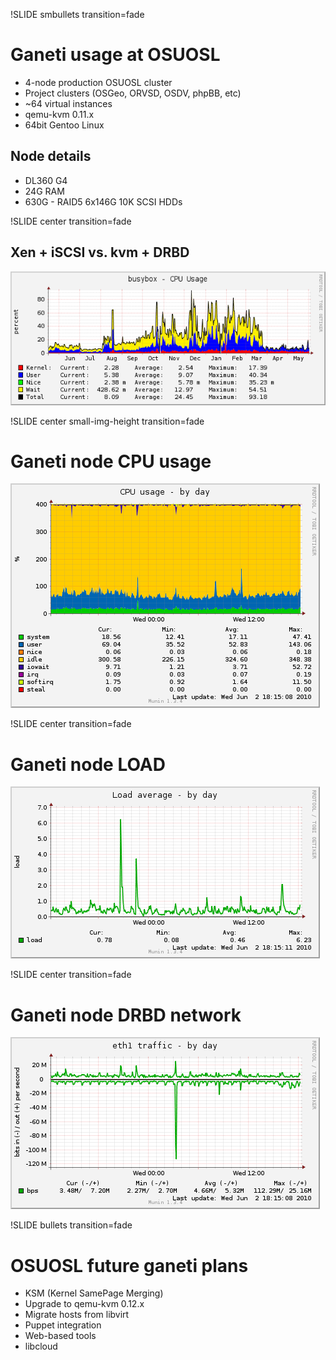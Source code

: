 !SLIDE smbullets transition=fade

# Ganeti usage at OSUOSL #

* 4-node production OSUOSL cluster
* Project clusters (OSGeo, ORVSD, OSDV, phpBB, etc)
* ~64 virtual instances
* qemu-kvm 0.11.x
* 64bit Gentoo Linux

## Node details ##

* DL360 G4
* 24G RAM
* 630G - RAID5 6x146G 10K SCSI HDDs

!SLIDE center transition=fade

## Xen + iSCSI vs. kvm + DRBD ##

![busybox](busybox.png)

!SLIDE center small-img-height transition=fade

# Ganeti node CPU usage #

![g2-cpu](g2-cpu.png)

!SLIDE center transition=fade

# Ganeti node LOAD #

![g2-load](g2-load.png)

!SLIDE center transition=fade

# Ganeti node DRBD network #

![g2-eth1](g2-eth1.png)

!SLIDE bullets transition=fade

# OSUOSL future ganeti plans #

* KSM (Kernel SamePage Merging)
* Upgrade to qemu-kvm 0.12.x
* Migrate hosts from libvirt
* Puppet integration
* Web-based tools
* libcloud
